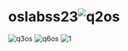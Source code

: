 # oslabss23![q2os](https://user-images.githubusercontent.com/104758930/215820654-6c1a3109-33b2-4db9-9074-746cb0bbf912.png)
![q3os](https://user-images.githubusercontent.com/104758930/215820656-7c61b197-7c9d-4a97-954c-d1c2da8c0942.png)
![q6os](https://user-images.githubusercontent.com/104758930/215820663-0a2c8e8f-04c8-4453-bd43-c6b20700caa4.png)
![1](https://user-images.githubusercontent.com/104758930/215820723-25341d83-8269-40e6-b3f7-f58cb9c99d20.png)
